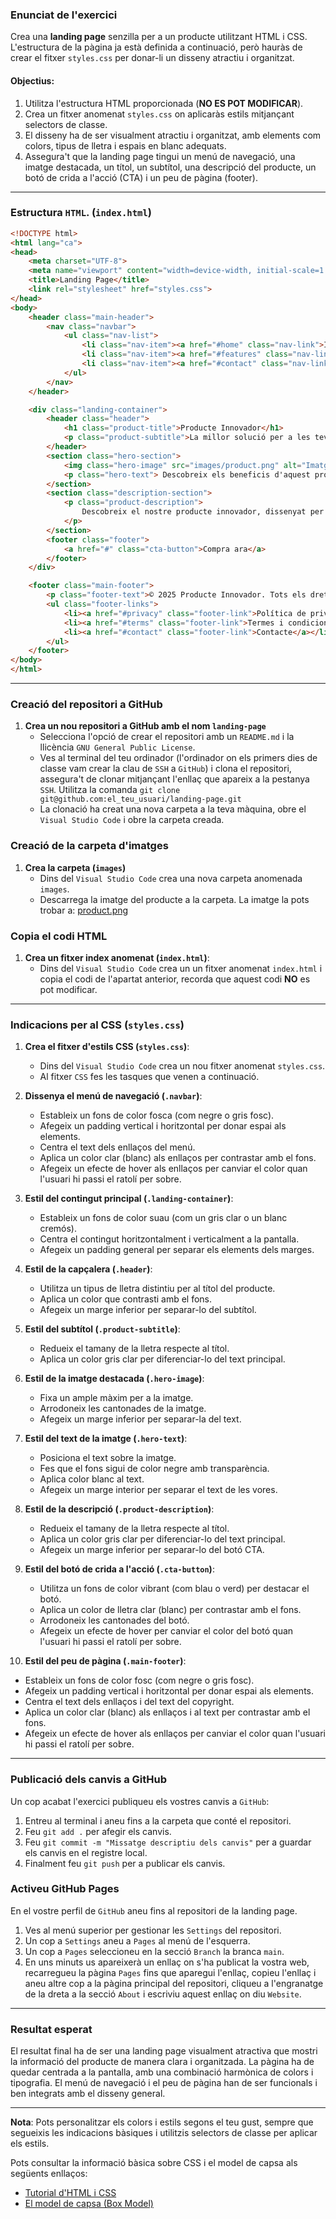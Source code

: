 ### Enunciat de l'exercici

Crea una **landing page** senzilla per a un producte utilitzant HTML i CSS. L'estructura de la pàgina ja està definida a continuació, però hauràs de crear el fitxer `styles.css` per donar-li un disseny atractiu i organitzat.

#### Objectius:
1. Utilitza l'estructura HTML proporcionada (**NO ES POT MODIFICAR**).
2. Crea un fitxer anomenat `styles.css` on aplicaràs estils mitjançant selectors de classe.
3. El disseny ha de ser visualment atractiu i organitzat, amb elements com colors, tipus de lletra i espais en blanc adequats.
4. Assegura't que la landing page tingui un menú de navegació, una imatge destacada, un títol, un subtítol, una descripció del producte, un botó de crida a l'acció (CTA) i un peu de pàgina (footer).

---

### Estructura `HTML`. (`index.html`)

```html
<!DOCTYPE html>
<html lang="ca">
<head>
    <meta charset="UTF-8">
    <meta name="viewport" content="width=device-width, initial-scale=1.0">
    <title>Landing Page</title>
    <link rel="stylesheet" href="styles.css">
</head>
<body>
    <header class="main-header">
        <nav class="navbar">
            <ul class="nav-list">
                <li class="nav-item"><a href="#home" class="nav-link">Inici</a></li>
                <li class="nav-item"><a href="#features" class="nav-link">Característiques</a></li>
                <li class="nav-item"><a href="#contact" class="nav-link">Contacte</a></li>
            </ul>
        </nav>
    </header>

    <div class="landing-container">
        <header class="header">
            <h1 class="product-title">Producte Innovador</h1>
            <p class="product-subtitle">La millor solució per a les teves necessitats</p>
        </header>
        <section class="hero-section">
            <img class="hero-image" src="images/product.png" alt="Imatge del Producte" />
            <p class="hero-text"> Descobreix els beneficis d'aquest producte! </p>
        </section>
        <section class="description-section">
            <p class="product-description">
                Descobreix el nostre producte innovador, dissenyat per millorar la teva vida diària. Amb tecnologia avançada i materials de primera qualitat, aquest producte és perfecte per a tothom.
            </p>
        </section>
        <footer class="footer">
            <a href="#" class="cta-button">Compra ara</a>
        </footer>
    </div>

    <footer class="main-footer">
        <p class="footer-text">© 2025 Producte Innovador. Tots els drets reservats.</p>
        <ul class="footer-links">
            <li><a href="#privacy" class="footer-link">Política de privacitat</a></li>
            <li><a href="#terms" class="footer-link">Termes i condicions</a></li>
            <li><a href="#contact" class="footer-link">Contacte</a></li>
        </ul>
    </footer>
</body>
</html>
```

---

### Creació del repositori a GitHub
1. **Crea un nou repositori a GitHub amb el nom `landing-page`**
    - Selecciona l'opció de crear el repositori amb un `README.md` i la llicència `GNU General Public License`. 
    - Ves al terminal del teu ordinador (l'ordinador on els primers dies de classe vam crear la clau de `SSH` a `GitHub`) i clona el repositori, assegura't de clonar mitjançant l'enllaç que apareix a la pestanya `SSH`. Utilitza la comanda `git clone git@github.com:el_teu_usuari/landing-page.git`
    - La clonació ha creat una nova carpeta a la teva màquina, obre el `Visual Studio Code` i obre la carpeta creada.

### Creació de la carpeta d'imatges 
1. **Crea la carpeta (`images`)**
    - Dins del `Visual Studio Code` crea una nova carpeta anomenada `images`.
    - Descarrega la imatge del producte a la carpeta. La imatge la pots trobar a: [product.png](../img/product.png)

### Copia el codi HTML
1. **Crea un fitxer index anomenat (`index.html`)**:
    - Dins del `Visual Studio Code` crea un un fitxer anomenat `index.html` i copia el codi de l'apartat anterior, recorda que aquest codi **NO** es pot modificar.

---

### Indicacions per al CSS (`styles.css`)
1. **Crea el fitxer d'estils CSS (`styles.css`)**:
    - Dins del `Visual Studio Code` crea un nou fitxer anomenat `styles.css`.
    - Al fitxer `CSS` fes les tasques que venen a continuació.

2. **Dissenya el menú de navegació (`.navbar`)**:
   - Estableix un fons de color fosca (com negre o gris fosc).
   - Afegeix un padding vertical i horitzontal per donar espai als elements.
   - Centra el text dels enllaços del menú.
   - Aplica un color clar (blanc) als enllaços per contrastar amb el fons.
   - Afegeix un efecte de hover als enllaços per canviar el color quan l'usuari hi passi el ratolí per sobre.

3. **Estil del contingut principal (`.landing-container`)**:
   - Estableix un fons de color suau (com un gris clar o un blanc cremós).
   - Centra el contingut horitzontalment i verticalment a la pantalla.
   - Afegeix un padding general per separar els elements dels marges.

4. **Estil de la capçalera (`.header`)**:
   - Utilitza un tipus de lletra distintiu per al títol del producte.
   - Aplica un color que contrasti amb el fons.
   - Afegeix un marge inferior per separar-lo del subtítol.

5. **Estil del subtítol (`.product-subtitle`)**:
   - Redueix el tamany de la lletra respecte al títol.
   - Aplica un color gris clar per diferenciar-lo del text principal.

6. **Estil de la imatge destacada (`.hero-image`)**:
   - Fixa un ample màxim per a la imatge.
   - Arrodoneix les cantonades de la imatge.
   - Afegeix un marge inferior per separar-la del text.

7. **Estil del text de la imatge (`.hero-text`)**:
   - Posiciona el text sobre la imatge.
   - Fes que el fons sigui de color negre amb transparència.
   - Aplica color blanc al text.
   - Afegeix un marge interior per separar el text de les vores.

8. **Estil de la descripció (`.product-description`)**:
   - Redueix el tamany de la lletra respecte al títol.
   - Aplica un color gris clar per diferenciar-lo del text principal.
   - Afegeix un marge inferior per separar-lo del botó CTA.

9. **Estil del botó de crida a l'acció (`.cta-button`)**:
   - Utilitza un fons de color vibrant (com blau o verd) per destacar el botó.
   - Aplica un color de lletra clar (blanc) per contrastar amb el fons.
   - Arrodoneix les cantonades del botó.
   - Afegeix un efecte de hover per canviar el color del botó quan l'usuari hi passi el ratolí per sobre.

10. **Estil del peu de pàgina (`.main-footer`)**:
   - Estableix un fons de color fosc (com negre o gris fosc).
   - Afegeix un padding vertical i horitzontal per donar espai als elements.
   - Centra el text dels enllaços i del text del copyright.
   - Aplica un color clar (blanc) als enllaços i al text per contrastar amb el fons.
   - Afegeix un efecte de hover als enllaços per canviar el color quan l'usuari hi passi el ratolí per sobre.

---

### Publicació dels canvis a GitHub
Un cop acabat l'exercici publiqueu els vostres canvis a `GitHub`:

1. Entreu al terminal i aneu fins a la carpeta que conté el repositori.
2. Feu `git add .` per afegir els canvis.
3. Feu `git commit -m "Missatge descriptiu dels canvis"` per a guardar els canvis en el registre local.
4. Finalment feu `git push` per a publicar els canvis.

### Activeu GitHub Pages
En el vostre perfil de `GitHub` aneu fins al repositori de la landing page.

1. Ves al menú superior per gestionar les `Settings` del repositori.
2. Un cop a `Settings` aneu a `Pages` al menú de l'esquerra.
3. Un cop a `Pages` seleccioneu en la secció `Branch` la branca `main`.
4. En uns minuts us apareixerà un enllaç on s'ha publicat la vostra web, recarregueu la pàgina `Pages` fins que aparegui l'enllaç, copieu l'enllaç i aneu altre cop a la pàgina principal del repositori, cliqueu a l'engranatge de la dreta a la secció `About` i escriviu aquest enllaç on diu `Website`.

---

### Resultat esperat
El resultat final ha de ser una landing page visualment atractiva que mostri la informació del producte de manera clara i organitzada. La pàgina ha de quedar centrada a la pantalla, amb una combinació harmònica de colors i tipografia. El menú de navegació i el peu de pàgina han de ser funcionals i ben integrats amb el disseny general.

---

**Nota**: Pots personalitzar els colors i estils segons el teu gust, sempre que segueixis les indicacions bàsiques i utilitzis selectors de classe per aplicar els estils.

Pots consultar la informació bàsica sobre CSS i el model de capsa als següents enllaços:
- [Tutorial d'HTML i CSS](../intro-html-css.md)
- [El model de capsa (Box Model)](../box-model.md)
